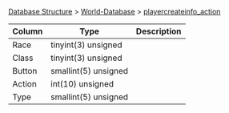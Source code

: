 [Database Structure](Database-Structure) > [World-Database](World-Database) > [playercreateinfo_action](playercreateinfo_action)

Column | Type | Description
--- | --- | ---
Race | tinyint(3) unsigned | 
Class | tinyint(3) unsigned | 
Button | smallint(5) unsigned | 
Action | int(10) unsigned | 
Type | smallint(5) unsigned | 
